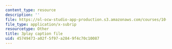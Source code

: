 ```yaml
---
content_type: resource
description: ''
file: https://ol-ocw-studio-app-production.s3.amazonaws.com/courses/10-34-numerical-methods-applied-to-chemical-engineering-fall-2015/45749473a02f5f97a2849f4c70c10087_Vu_oF9tcjaA.vtt
file_type: application/x-subrip
resourcetype: Other
title: 3play caption file
uid: 45749473-a02f-5f97-a284-9f4c70c10087
---
```

